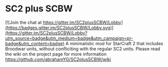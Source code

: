 # SC2 plus SCBW

[![Join the chat at https://gitter.im/SC2plusSCBW/Lobby](https://badges.gitter.im/SC2plusSCBW/Lobby.svg)](https://gitter.im/SC2plusSCBW/Lobby?utm_source=badge&utm_medium=badge&utm_campaign=pr-badge&utm_content=badge)
A minimalistic mod for StarCraft 2 that includes Broodwar units, without confliciting with the regular SC2 units.
Please read the wiki on the project page for more information
https://github.com/abrahamYG/SC2plusSCBW/wiki
